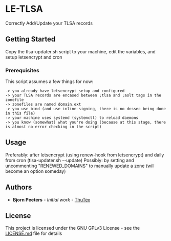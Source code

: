 # LE-TLSA

Correctly Add/Update your TLSA records

## Getting Started

Copy the tlsa-updater.sh script to your machine, edit the variables, and setup letsencrypt and cron

### Prerequisites

This script assumes a few things for now:

```
-> you already have letsencrypt setup and configured
-> your TLSA records are encased between ;tlsa and ;aslt tags in the zonefile
-> zonefiles are named domain.ext
-> you use bind (and use inline-signing, there is no dnssec being done in this file)
-> your machine uses systemd (systemctl) to reload daemons
-> you know (somewhat) what you're doing (because at this stage, there is almost no error checking in the script)
```

## Usage

Preferably: after letsencrypt (using renew-hook from letsencrypt) and daily from cron (tlsa-updater.sh --update)
Possibly: by setting and uncommenting "RENEWED_DOMAINS" to manually update a zone (will become an option someday)

## Authors

* **Bjorn Peeters** - *Initial work* - [ThuTex](https://github.com/ThuTex)

## License

This project is licensed under the GNU GPLv3 License - see the [LICENSE.md](LICENSE.md) file for details
